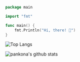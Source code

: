```go
package main

import "fmt"

func main() {
    fmt.Println("Hi, there! 👋")
}
```

![Top Langs](https://github-readme-stats.vercel.app/api/top-langs/?username=pankona&hide=html)

![pankona's github stats](https://github-readme-stats.vercel.app/api?username=pankona&show_icons=true&count_private=true&line_height=40)

<!--
**pankona/pankona** is a ✨ _special_ ✨ repository because its `README.md` (this file) appears on your GitHub profile.

Here are some ideas to get you started:

- 🔭 I’m currently working on ...
- 🌱 I’m currently learning ...
- 👯 I’m looking to collaborate on ...
- 🤔 I’m looking for help with ...
- 💬 Ask me about ...
- 📫 How to reach me: ...
- 😄 Pronouns: ...
- ⚡ Fun fact: ...
-->
